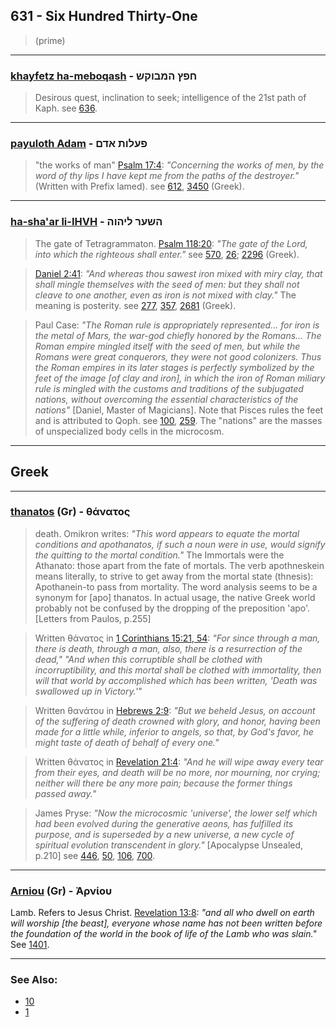 ## 631 - Six Hundred Thirty-One
> (prime)

---

### [khayfetz ha-meboqash](/keys/ChPTz.HMBVQSh) - חפץ המבוקש
> Desirous quest, inclination to seek; intelligence of the 21st path of Kaph. see [636](636).

---

### [payuloth Adam](/keys/POLVTh.ADM) - פעלות אדם
> "the works of man" [Psalm 17:4](http://biblehub.com/psalms/17-4.htm): *"Concerning the works of men, by the word of thy lips I have kept me from the paths of the destroyer."* (Written with Prefix lamed). see [612](612), [3450](3450) (Greek).

---

### [ha-sha'ar li-IHVH](/keys/HShOR.LIHVH) - השער ליהוה
> The gate of Tetragrammaton. [Psalm 118:20](http://biblehub.com/psalms/118-20.htm): *"The gate of the Lord, into which the righteous shall enter."* see [570](570), [26](26); [2296](2296) (Greek).

> [Daniel 2:41](http://biblehub.com/daniel/2-41.htm): *"And whereas thou sawest iron mixed with miry clay, that shall mingle themselves with the seed of men: but they shall not cleave to one another, even as iron is not mixed with clay."* The meaning is posterity. see [277](277), [357](357), [2681](2681) (Greek).

> Paul Case: *"The Roman rule is appropriately represented... for iron is the metal of Mars, the war-god chiefly honored by the Romans... The Roman empire mingled itself with the seed of men, but while the Romans were great conquerors, they were not good colonizers. Thus the Roman empires in its later stages is perfectly symbolized by the feet of the image [of clay and iron], in which the iron of Roman miliary rule is mingled with the customs and traditions of the subjugated nations, without overcoming the essential characteristics of the nations"* [Daniel, Master of Magicians]. Note that Pisces rules the feet and is attributed to Qoph. see [100](100), [259](259). The "nations" are the masses of unspecialized body cells in the microcosm.

---

## Greek

---

### [thanatos](/greek?word=thanatos) (Gr) - θάνατος
> death. Omikron writes: *"This word appears to equate the mortal conditions and apothanatos, if such a noun were in use, would signify the quitting to the mortal condition."* The Immortals were the Athanato: those apart from the fate of mortals. The verb apothneskein means literally, to strive to get away from the mortal state (thnesis): Apothanein-to pass from mortality. The word analysis seems to be a synonym for [apo] thanatos. In actual usage, the native Greek world probably not be confused by the dropping of the preposition 'apo'. [Letters from Paulos, p.255]

> Written θάνατος in [1 Corinthians 15:21, 54](https://www.biblegateway.com/passage/?search=1+cor+15%3A21%2C54&version=ESV): *"For since through a man, there is death, through a man, also, there is a resurrection of the dead,"* *"And when this corruptible shall be clothed with incorruptibility, and this mortal shall be clothed with immortality, then will that world by accomplished which has been written, 'Death was swallowed up in Victory.'"*

> Written θανάτου in [Hebrews 2:9](http://biblehub.com/hebrew/2-9.htm): *"But we beheld Jesus, on account of the suffering of death crowned with glory, and honor, having been made for a little while, inferior to angels, so that, by God's favor, he might taste of death of behalf of every one."*

> Written θάνατος in [Revelation 21:4](http://biblehub.com/revelation/21-4.htm): *"And he will wipe away every tear from their eyes, and death will be no more, nor mourning, nor crying; neither will there be any more pain; because the former things passed away."*

> James Pryse: *"Now the microcosmic 'universe', the lower self which had been evolved during the generative aeons, has fulfilled its purpose, and is superseded by a new universe, a new cycle of spiritual evolution transcendent in glory."* [Apocalypse Unsealed, p.210] see [446](446), [50](50), [106](106), [700](700).

---

### [Arniou](/greek?word=arniou) (Gr) - Ἀρνίου
Lamb. Refers to Jesus Christ. [Revelation 13:8](http://biblehub.com/revelation/13-8.htm): *"and all who dwell on earth will worship [the beast], everyone whose name has not been written before the foundation of the world in the book of life of the Lamb who was slain."* See [1401](1401).

---

### See Also:

- [10](10)
- [1](1)
